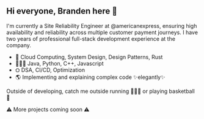 ## Hi everyone, Branden here 👋

I'm currently a Site Reliability Engineer at @americanexpress, ensuring high availability and reliability across multiple customer payment journeys. I have two years of professional full-stack development experience at the company. 

- 📗 Cloud Computing, System Design, Design Patterns, Rust
- 🧑🏽‍💻 Java, Python, C++, Javascript
- ⛭ DSA, CI/CD, Optimization
- 🌎 Implementing and explaining complex code ✨elegantly✨

Outside of developing, catch me outside running 🏃🏽💨 or playing basketball 🏀

⚠️ More projects coming soon ⚠️
